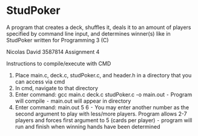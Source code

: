# StudPoker
A program that creates a deck, shuffles it, deals it to an amount of players specified by command line input, and determines winner(s) like in StudPoker written for Programming 3 (C)



Nicolas David 3587814 Assignment 4

Instructions to compile/execute with CMD

1.	Place main.c, deck.c, studPoker.c, and header.h in a directory that you can access via cmd
2.	In cmd, navigate to that directory
3.	Enter command: gcc main.c deck.c studPoker.c -o main.out
⁃	Program will compile
⁃	main.out will appear in directory
4.	Enter command: main.out 5 6
⁃	You may enter another number as the second argument to play with less/more players. Program allows 2-7 players and forces first argument to 5 (cards per player)
⁃	program will run and finish when winning hands have been determined
